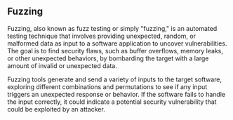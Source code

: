 ## Fuzzing

Fuzzing, also known as fuzz testing or simply "fuzzing," is an automated testing technique that involves providing unexpected, random, or malformed data as input to a software application to uncover vulnerabilities. The goal is to find security flaws, such as buffer overflows, memory leaks, or other unexpected behaviors, by bombarding the target with a large amount of invalid or unexpected data.

Fuzzing tools generate and send a variety of inputs to the target software, exploring different combinations and permutations to see if any input triggers an unexpected response or behavior. If the software fails to handle the input correctly, it could indicate a potential security vulnerability that could be exploited by an attacker.
